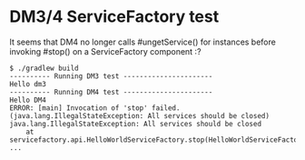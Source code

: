 # DM3/4 ServiceFactory test

It seems that DM4 no longer calls #ungetService() for instances before invoking #stop() on a ServiceFactory component :?

```
$ ./gradlew build
---------- Running DM3 test ----------------------
Hello dm3
---------- Running DM4 test ----------------------
Hello DM4
ERROR: [main] Invocation of 'stop' failed. (java.lang.IllegalStateException: All services should be closed)
java.lang.IllegalStateException: All services should be closed
	at servicefactory.api.HelloWorldServiceFactory.stop(HelloWorldServiceFactory.java:17)
...
```